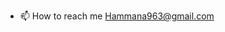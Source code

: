 - 📫 How to reach me Hammana963@gmail.com

<!---
Hammana963/Hammana963 is a ✨ special ✨ repository because its `README.md` (this file) appears on your GitHub profile.
You can click the Preview link to take a look at your changes.
--->
